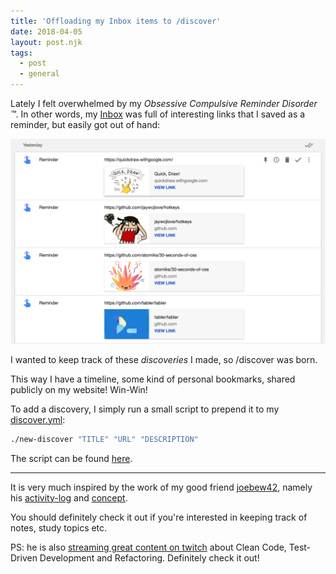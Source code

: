```yaml
---
title: 'Offloading my Inbox items to /discover'
date: 2018-04-05
layout: post.njk
tags:
  - post
  - general
---
```


Lately I felt overwhelmed by my *Obsessive Compulsive Reminder Disorder ™*. In other words, my [Inbox](https://inbox.google.com/) was full of interesting links that I saved as a reminder, but easily got out of hand:

![inbox-full](/assets/images/posts/inbox-full.png)


I wanted to keep track of these *discoveries* I made, so /discover was born.

This way I have a timeline, some kind of personal bookmarks, shared publicly on my website! Win-Win!

To add a discovery, I simply run a small script to prepend it to my [discover.yml](https://github.com/christian-fei/christian-fei.github.io/blob/master/_data/discover.yml):

```bash
./new-discover "TITLE" "URL" "DESCRIPTION"
```

The script can be found [here](https://github.com/christian-fei/christian-fei.github.io/blob/master/new-discover).

---

It is very much inspired by the work of my good friend [joebew42](https://github.com/joebew42), namely his [activity-log](https://github.com/joebew42/daily-activity-log) and [concept](https://github.com/joebew42/daily-activity-log-concept).

You should definitely check it out if you're interested in keeping track of notes, study topics etc.

PS: he is also [streaming great content on twitch](https://www.twitch.tv/joebew42) about Clean Code, Test-Driven Development and Refactoring. Definitely check it out!